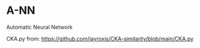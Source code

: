 # A-NN
Automatic Neural Network


CKA.py from: https://github.com/jayroxis/CKA-similarity/blob/main/CKA.py
